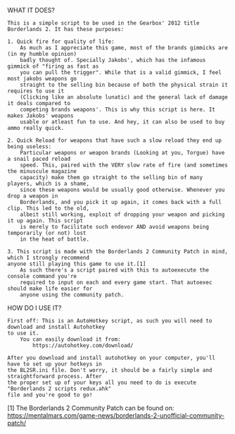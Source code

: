 WHAT IT DOES?

	This is a simple script to be used in the Gearbox' 2012 title Borderlands 2. It has these purposes:
	
	1. Quick fire for quality of life:
		As much as I appreciate this game, most of the brands gimmicks are (in my humble opinion)
		badly thought of. Specially Jakobs', which has the infamous gimmick of "firing as fast as 
		you can pull the trigger". While that is a valid gimmick, I feel most jakobs weapons go 
		straight to the selling bin because of both the physical strain it requires to use it 
		(Clicking like an absolute lunatic) and the general lack of damage it deals compared to 
		competing brands weapons'. This is why this script is here. It makes Jakobs' weapons 
		usable or atleast fun to use. And hey, it can also be used to buy ammo really quick.
		
	2. Quick Reload for weapons that have such a slow reload they end up being useless:
		Particular weapons or weapon brands (Looking at you, Torgue) have a snail paced reload 
		speed. This, paired with the VERY slow rate of fire (and sometimes the minuscule magazine 
		capacity) make them go straight to the selling bin of many players, which is a shame, 
		since these weapons would be usually good otherwise. Whenever you drop a weapon in 
		Borderlands, and you pick it up again, it comes back with a full clip. This led to the old, 
		albeit still working, exploit of dropping your weapon and picking it up again. This script 
		is merely to facilitate such endevor AND avoid weapons being temporarily (or not) lost 
		in the heat of battle.	
		
	3. This script is made with the Borderlands 2 Community Patch in mind, which I strongly recommend
	anyone still playing this game to use it.[1] 
		As such there's a script paired with this to autoexecute the console command you're 
		required to input on each and every game start. That autoexec should make life easier for 
		anyone using the community patch.
		
		
	
HOW DO I USE IT?
	
	First off: This is an AutoHotkey script, as such you will need to download and install Autohotkey 
	to use it.
		You can easily download it from:
			https://autohotkey.com/download/
			
	After you download and install autohotkey on your computer, you'll have to set up your hotkeys in
	the BL2SR.ini file. Don't worry, it should be a fairly simple and straightforward process. After
	the proper set up of your keys all you need to do is execute "Borderlands 2 scripts redux.ahk"
	file and you're good to go!
	





[1] The Borderlands 2 Community Patch can be found on: 
	https://mentalmars.com/game-news/borderlands-2-unofficial-community-patch/

